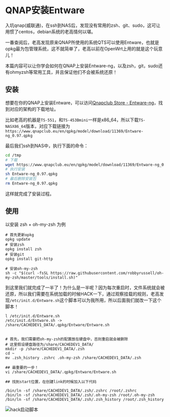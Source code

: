# QNAP安装Entware

入坑qnap(威联通)，在ssh到NAS后，发现没有常用的zsh、git、sudo，这可让用惯了centos，debian系统的老高情何以堪。

一番查阅后，老高发现原来QNAP所使用的系统QTS可以使用Entware，也就是opkg最为包管理系统，这不就简单了，老高以前在OpenWrt上用的就是这个玩意儿！

本篇内容可以让你学会如何在QNAP上安装Entware-ng，以及zsh，git，sudo还有ohmyzsh等常用工具，并且保证他们不会被系统还原！

## 安装

想要在你的QNAP上安装Entware，可以访问[Qnapclub Store - Entware-ng](https://www.qnapclub.eu/en/qpkg/286)，找到对应的架构的下载地址。

比如老高的机器是`TS-551`，和`TS-453Bmini`一样是x86_64，所以下载`TS-NASX86_64`版本，对应下载链接为`https://www.qnapclub.eu/en/qpkg/model/download/11369/Entware-ng_0.97.qpkg`

最后我们ssh到NAS中，执行下面的命令：

```bash
cd /tmp
# 下载
wget https://www.qnapclub.eu/en/qpkg/model/download/11369/Entware-ng_0.97.qpkg
# 执行安装
sh Entware-ng_0.97.qpkg
# 最后删除安装包
rm Entware-ng_0.97.qpkg
```

这样就完成了安装过程。

## 使用

以安装 zsh + oh-my-zsh 为例

```
# 首先更新opkg
opkg update
# 安装zsh
opkg install zsh
# 安装git
opkg install git-http

# 安装oh-my-zsh
sh -c "$(curl -fsSL https://raw.githubusercontent.com/robbyrussell/oh-my-zsh/master/tools/install.sh)"
```

到这里我们就完成了一半了！为什么是一半呢？因为每次重启时，文件系统就会被还原，所以我们需要在系统加载的时候HACK一下，通过观察挂载的规则，老高发现`/etc/init.d/Entware.sh`这个脚本可以为我所用，所以后面我们就改一下这个脚本！

```
l /etc/init.d/Entware.sh
/etc/init.d/Entware.sh -> /share/CACHEDEV1_DATA/.qpkg/Entware/Entware.sh


# 首先，我们需要把oh-my-zsh的配置放在硬盘中，否则重启就会被删除
# 这里假设硬盘路径为/share/CACHEDEV1_DATA/
mkdir -p /share/CACHEDEV1_DATA/.zsh
cd ~
mv .zsh_history .zshrc .oh-my-zsh /share/CACHEDEV1_DATA/.zsh

## 最重要的一步！
vi /share/CACHEDEV1_DATA/.qpkg/Entware/Entware.sh

## 找到start位置，在创建link的时候加入以下代码

/bin/ln -sf /share/CACHEDEV1_DATA/.zsh/.zshrc /root/.zshrc
/bin/ln -sf /share/CACHEDEV1_DATA/.zsh/.oh-my-zsh /root/.oh-my-zsh
/bin/ln -sf /share/CACHEDEV1_DATA/.zsh/.zsh_history /root/.zsh_history
```

![hack启动脚本](https://cdn.jsdelivr.net/gh/swimminghao/picture@main/img/1OTfcx_20221019230016.png)